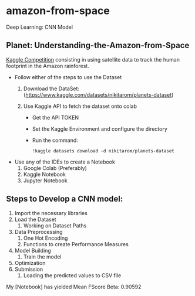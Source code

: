 # amazon-from-space
Deep Learning: CNN Model
## Planet: Understanding-the-Amazon-from-Space
[Kaggle Competition](https://www.kaggle.com/c/planet-understanding-the-amazon-from-space) consisting in using satellite data to track the human footprint in the Amazon rainforest.

* Follow either of the steps to use the Dataset
  1. Download the DataSet:
    (https://www.kaggle.com/datasets/nikitarom/planets-dataset)

  2. Use Kaggle API to fetch the dataset onto colab

      * Get the API TOKEN

      * Set the Kaggle Environment and configure the directory

      * Run the command:

            !kaggle datasets download -d nikitarom/planets-dataset

* Use any of the IDEs to create a Notebook
  1. Google Colab (Preferably)
  2. Kaggle Notebook
  3. Jupyter Notebook
  
## Steps to Develop a CNN model:
1. Import the necessary libraries
2. Load the Dataset
    1. Working on Dataset Paths
3. Data Preprocessing
    1. One Hot Encoding
    2. Functions to create Performance Measures
4. Model Building
    1. Train the model
5. Optimization
6. Submission
    1. Loading the predicted values to CSV file
    
My [Notebook] has yielded Mean FScore Beta: 0.90592
